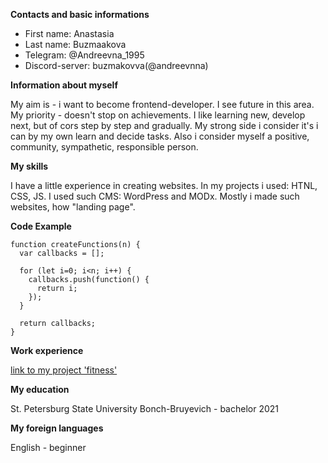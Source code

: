 __Contacts and basic informations__

+ First name: Anastasia
+ Last name: Buzmaakova
+ Telegram: @Andreevna_1995
+ Discord-server: buzmakovva(@andreevnna)

__Information about myself__

My aim is - i want to become frontend-developer. I see future in this area. My priority - doesn't stop on achievements. I like learning new, develop next, but of cors step by step and gradually. My strong side i consider it's i can by my own learn and decide tasks. Also i consider myself a positive, community, sympathetic, responsible person.

__My skills__

I have a little experience in creating websites. In my projects i used: HTNL, CSS, JS. I used such CMS: WordPress and MODx. Mostly i made such websites, how "landing page".

__Code Example__

```
function createFunctions(n) {
  var callbacks = [];

  for (let i=0; i<n; i++) {
    callbacks.push(function() {
      return i;
    });
  }
  
  return callbacks;
}
```
__Work experience__

[link to my project 'fitness'](https://buzmakovva.github.io/fitness/ "HTML+CSS")

__My education__

St. Petersburg State University Bonch-Bruyevich - bachelor 2021

__My foreign languages__

English - beginner